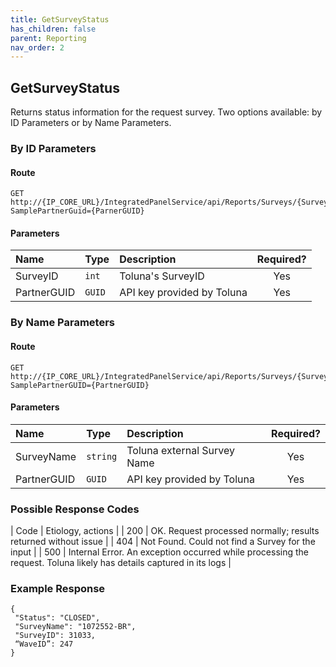 ```yaml
---
title: GetSurveyStatus
has_children: false
parent: Reporting
nav_order: 2
---
```


## GetSurveyStatus

Returns status information for the request survey. Two options available: by ID Parameters or by Name Parameters.

### By ID Parameters

#### Route
```plaintext
GET http://{IP_CORE_URL}/IntegratedPanelService/api/Reports/Surveys/{SurveyID}/StatusByID/?SamplePartnerGuid={ParnerGUID}
```

#### Parameters

| Name | Type | Description | Required? |
| :--- | :--- | :--- | :---: |
| SurveyID | ```int``` | Toluna's SurveyID | Yes |
| PartnerGUID | ```GUID``` | API key provided by Toluna | Yes |

### By Name Parameters

#### Route
```plaintext
GET http://{IP_CORE_URL}/IntegratedPanelService/api/Reports/Surveys/{SurveyName}/StatusByName/?SamplePartnerGUID={PartnerGUID}
```

#### Parameters

| Name | Type | Description | Required? |
| :--- | :--- | :--- | :---: |
| SurveyName | ```string``` | Toluna external Survey Name | Yes |
| PartnerGUID | ```GUID``` | API key provided by Toluna | Yes |

### Possible Response Codes

| Code | Etiology, actions |
| 200 | OK. Request processed normally; results returned without issue |
| 404 | Not Found. Could not find a Survey for the input |
| 500 | Internal Error. An exception occurred while processing the request. Toluna likely has details captured in its logs |

### Example Response
```plaintext
{
 "Status": "CLOSED",
 "SurveyName": "1072552-BR",
 "SurveyID": 31033,
 “WaveID”: 247
}
```